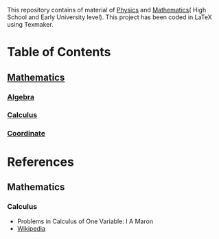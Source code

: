 This repository contains of material of [Physics]() and [Mathematics](https://github.com/DivyamSamarwal/awesome-math-and-physics/tree/main/Math/Resources)( High School and Early University level).
This project has been coded in LaTeX using Texmaker.
# Table of Contents
## [Mathematics](https://github.com/DivyamSamarwal/awesome-math-and-physics/tree/main/Math/Resources)
### [Algebra](https://github.com/DivyamSamarwal/awesome-math-and-physics/tree/main/Math/Resources/Algebra)
### [Calculus](https://github.com/DivyamSamarwal/awesome-math-and-physics/tree/main/Math/Resources/Calculus)
### [Coordinate](https://github.com/DivyamSamarwal/awesome-math-and-physics/tree/main/Math/Resources/Coordinate)

# References
## Mathematics
### Calculus 
- Problems in Calculus of One Variable: I A Maron
- [Wikipedia](https://en.wikipedia.org/wiki/Calculus) 